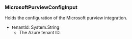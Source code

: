 ### MicrosoftPurviewConfigInput
Holds the configuration of the Microsoft purview integration.

- tenantId: System.String
  - The Azure tenant ID.

